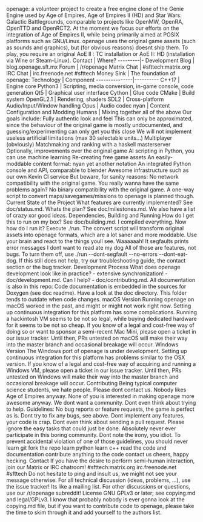 openage: a volunteer project to create a free engine clone of the Genie Engine used by Age of Empires, Age of Empires II (HD) and Star Wars: Galactic Battlegrounds, comparable to projects like OpenMW, OpenRA, OpenTTD and OpenRCT2. At the moment we focus our efforts on the integration of Age of Empires II, while being primarily aimed at POSIX platforms such as GNU/Linux. openage uses the original game assets (such as sounds and graphics), but (for obvious reasons) doesnt ship them. To play, you require an original AoE II : TC installation or AoE II: HD (installation via Wine or Steam-Linux). Contact | Where? ---------|- Development Blog | blog.openage.sft.mx Forum | /r/openage Matrix Chat | #sfttech:matrix.org IRC Chat | irc.freenode.net #sfttech Money Sink | The foundation of openage: Technology | Component ---------------|---------- C++17 | Engine core Python3 | Scripting, media conversion, in-game console, code generation Qt5 | Graphical user interface Cython | Glue code CMake | Build system OpenGL2.1 | Rendering, shaders SDL2 | Cross-platform Audio/Input/Window handling Opus | Audio codec nyan | Content Configuration and Modding Humans | Mixing together all of the above Our goals include: Fully authentic look and feel This can only be approximated, since the behaviour of the original game is mostly undocumented, and guessing/experimenting can only get you this close We will not implement useless artificial limitations (max 30 selectable units...) Multiplayer (obviously) Matchmaking and ranking with a haskell masterserver Optionally, improvements over the original game AI scripting in Python, you can use machine learning Re-creating free game assets An easily-moddable content format: nyan yet another notation An integrated Python console and API, comparable to blender Awesome infrastructure such as our own Kevin CI service But beware, for sanity reasons: No network compatibility with the original game. You really wanna have the same problems again? No binary compatibility with the original game. A one-way script to convert maps/savegames/missions to openage is planned though. Current State of the Project What features are currently implemented? See doc/status.md. Whats the plan? See doc/milestones.md. We also have a list of crazy xor good ideas. Dependencies, Building and Running How do I get this to run on my box? See doc/building.md. I compiled everything. Now how do I run it? Execute ./run. The convert script will transform original assets into openage formats, which are a lot saner and more moddable. Use your brain and react to the things youll see. Waaaaaah! It segfaults prints error messages I dont want to read ate my dog All of those are features, not bugs. To turn them off, use ./run --dont-segfault --no-errors --dont-eat-dog. If this still does not help, try our troubleshooting guide, the contact section or the bug tracker. Development Process What does openage development look like in practice? - extensive synchronization! - doc/development.md. Can I help? - doc/contributing.md. All documentation is also in this repo: Code documentation is embedded in the sources for Doxygen (see doc readme). Have a look at the doc directory. This folder tends to outdate when code changes. macOS Version Running openage on macOS worked in the past, and might or might not work right now. Setting up continuous integration for this platform has some complications. Running a hackintosh VM seems to be not so legal, while buying dedicated hardware for it seems to be not so cheap. If you know of a legal and cost-free way of doing so or want to sponsor a semi-recent Mac Mini, please open a ticket in our issue tracker. Until then, PRs untested on macOS will make their way into the master branch and occasional breakage will occur. Windows Version The Windows port of openage is under development. Setting up continuous integration for this platform has problems similar to the OSX version. If you know of a legal and cost-free way of acquiring and running a Windows VM, please open a ticket in our issue tracker. Until then, PRs untested on Windows will make their way into the master branch and occasional breakage will occur. Contributing Being typical computer science students, we hate people. Please dont contact us. Nobody likes Age of Empires anyway. None of you is interested in making openage more awesome anyway. We dont want a community. Dont even think about trying to help. Guidelines: No bug reports or feature requests, the game is perfect as is. Dont try to fix any bugs, see above. Dont implement any features, your code is crap. Dont even think about sending a pull request. Please ignore the easy tasks that could just be done. Absolutely never ever participate in this boring community. Dont note the irony, you idiot. To prevent accidental violation of one of those guidelines, you should never learn git fork the repo learn python learn c++ read the code and documentation contribute anything to the code contact us cheers, happy hecking. Contact If you have the desire to perform semi-human interaction, join our Matrix or IRC chatroom! #sfttech:matrix.org irc.freenode.net #sfttech Do not hesitate to ping and insult us, we might not see your message otherwise. For all technical discussion (ideas, problems, ...), use the issue tracker! Its like a mailing list. For other discussions or questions, use our /r/openage subreddit! License GNU GPLv3 or later; see copying.md and legal/GPLv3. I know that probably nobody is ever gonna look at the copying.md file, but if you want to contribute code to openage, please take the time to skim through it and add yourself to the authors list.